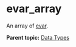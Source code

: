 # evar\_array

 

An array of [evar](r_evar.md#).

**Parent topic:** [Data Types](../data_types/c_datatypes.md)

